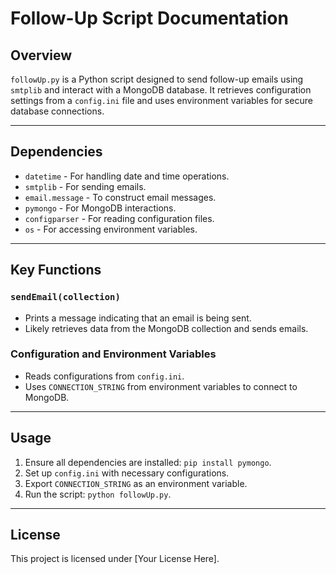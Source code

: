 # Follow-Up Script Documentation

## Overview
`followUp.py` is a Python script designed to send follow-up emails using `smtplib` and interact with a MongoDB database. It retrieves configuration settings from a `config.ini` file and uses environment variables for secure database connections.

---

## Dependencies
- `datetime` - For handling date and time operations.
- `smtplib` - For sending emails.
- `email.message` - To construct email messages.
- `pymongo` - For MongoDB interactions.
- `configparser` - For reading configuration files.
- `os` - For accessing environment variables.

---

## Key Functions

### `sendEmail(collection)`
- Prints a message indicating that an email is being sent.
- Likely retrieves data from the MongoDB collection and sends emails.

### Configuration and Environment Variables
- Reads configurations from `config.ini`.
- Uses `CONNECTION_STRING` from environment variables to connect to MongoDB.

---

## Usage
1. Ensure all dependencies are installed: `pip install pymongo`.
2. Set up `config.ini` with necessary configurations.
3. Export `CONNECTION_STRING` as an environment variable.
4. Run the script: `python followUp.py`.

---

## License
This project is licensed under [Your License Here].
